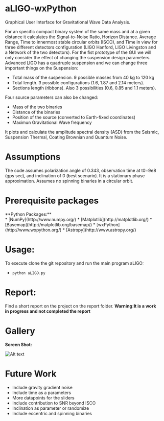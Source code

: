 # aLIGO-wxPython
Graphical User Interface for Gravitational Wave Data Analysis. 

For an specific compact binary system of the same mass and at a given distance it calculates the Signal-to-Noise Ratio, Horizon Distance. Average Range, Time to innermost stable circular orbits (ISCO), and Time in view for three different detectors configuration (LIGO Hanford, LIGO Livingston and a Network of the two detectors). For the fist prototype of the GUI we will only consider the effect of changing the suspension design parameters. Advanced LIGO has a quadruple suspension and we can change three important things on the Suspension:

* Total mass of the suspension. 9 possible masses from 40 kg to 120 kg
* Total length. 3 possible configurations (1.6, 1.87 and 2.14 meters).
* Sections length (ribbons). Also 3 possibilities (0.6, 0.85 and 1.1 meters).

Four source parameters can also be changed: 

* Mass of the two binaries
* Distance of the binaries
* Position of the source (converted to Earth-fixed coordinates)
* Maximun Gravitational Wave frequency

It plots and calculate the amplitude spectral density (ASD) from the Seismic, Suspension Thermal, Coating Brownian and Quantum Noise. 


Assumptions
======= 
The code assumes polarization angle of 0.343, observation time at t0=9e8 (gps sec), and inclination of 0 (best scenario). It is a stationary phase approximation. Assumes no spinning binaries in a circular orbit. 

Prerequisite packages
=======
<!---
<dt>**LSC Algorithm Library Suite:**</dt>
* [LALSuite](https://www.lsc-group.phys.uwm.edu/daswg/projects/lalsuite.html). Full instruction to install can be found in (https://www.lsc-group.phys.uwm.edu/daswg/docs/howto/lal-install.html).
-->

<dt>**Python Packages:**</dt>
* [NumPy](http://www.numpy.org/)
* [Matplotlib](http://matplotlib.org/)
* [Basemap](http://matplotlib.org/basemap/)
* [wxPython](http://www.wxpython.org/)
* [Astropy](http://www.astropy.org/)


Usage:
=======
To execute clone the git repository and run the main program aLIGO:
* `python aLIGO.py`


Report:
=======
Find a short report on the project on the report folder. **Warning:It is a work in progress and not completed the report**


Gallery
=======

**Screen Shot:**

![Alt text](https://cloud.githubusercontent.com/assets/8272801/9312808/16c1d406-4517-11e5-9607-ca9b75e49d61.png)

Future Work
=======
* Include gravity gradient noise
* Include time as a parameters
* More datapoints for the sliders
* Include contribution to SNR beyond ISCO
* Inclination as parameter or randomize
* Include eccentric and spinning binaries

